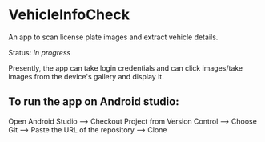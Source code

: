 # VehicleInfoCheck

An app to scan license plate images and extract vehicle details.

Status: _In progress_

Presently, the app can take login credentials and can click images/take images from the device's gallery and display it.

To run the app on Android studio: 
------------------------------
Open Android Studio -->  Checkout Project from Version Control --> Choose Git --> Paste the URL of the repository --> Clone

